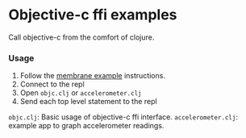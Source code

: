 # Objective-c ffi examples

Call objective-c from the comfort of clojure.

### Usage

1. Follow the [membrane example](https://github.com/phronmophobic/grease#membrane-example) instructions.
2. Connect to the repl
3. Open `objc.clj` or `accelerometer.clj`
4. Send each top level statement to the repl

`objc.clj`: Basic usage of objective-c ffi interface.
`accelerometer.clj`: example app to graph accelerometer readings.
